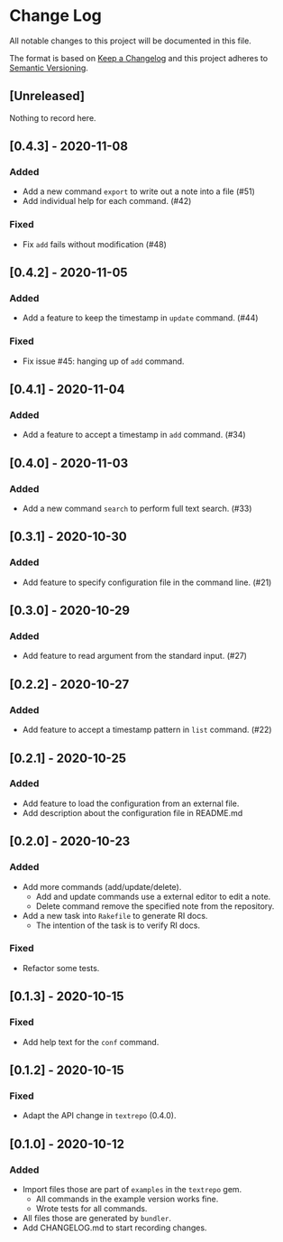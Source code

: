 # Change Log
All notable changes to this project will be documented in this file.

The format is based on [Keep a Changelog](https://keepachangelog.com/)
and this project adheres to [Semantic Versioning](https://semver.org/).

## [Unreleased]
Nothing to record here.

## [0.4.3] - 2020-11-08
### Added
- Add a new command `export` to write out a note into a file (#51)
- Add individual help for each command. (#42)

### Fixed
- Fix `add` fails without modification (#48)

## [0.4.2] - 2020-11-05
### Added
- Add a feature to keep the timestamp in `update` command. (#44)

### Fixed
- Fix issue #45: hanging up of `add` command.

## [0.4.1] - 2020-11-04
### Added
- Add a feature to accept a timestamp in `add` command. (#34)

## [0.4.0] - 2020-11-03
### Added
- Add a new command `search` to perform full text search. (#33)

## [0.3.1] - 2020-10-30
### Added
- Add feature to specify configuration file in the command line. (#21)

## [0.3.0] - 2020-10-29
### Added
- Add feature to read argument from the standard input. (#27)

## [0.2.2] - 2020-10-27
### Added
- Add feature to accept a timestamp pattern in `list` command. (#22)

## [0.2.1] - 2020-10-25
### Added
- Add feature to load the configuration from an external file.
- Add description about the configuration file in README.md

## [0.2.0] - 2020-10-23
### Added
- Add more commands (add/update/delete).
  - Add and update commands use a external editor to edit a note.
  - Delete command remove the specified note from the repository.
- Add a new task into `Rakefile` to generate RI docs.
  - The intention of the task is to verify RI docs.

### Fixed
- Refactor some tests.

## [0.1.3] - 2020-10-15
### Fixed
- Add help text for the `conf` command.

## [0.1.2] - 2020-10-15
### Fixed
- Adapt the API change in `textrepo` (0.4.0).

## [0.1.0] - 2020-10-12
### Added
- Import files those are part of `examples` in the `textrepo` gem.
  - All commands in the example version works fine.
  - Wrote tests for all commands.
- All files those are generated by `bundler`.
- Add CHANGELOG.md to start recording changes.
